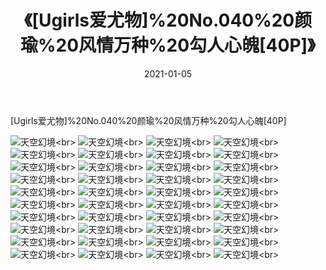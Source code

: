 ﻿---
layout: post
title: 《[Ugirls爱尤物]%20No.040%20颜瑜%20风情万种%20勾人心魄[40P]》
date: 2021-01-05
img: http://photo.orgx.cf/性感/2021/[Ugirls爱尤物]%20No.040%20颜瑜%20风情万种%20勾人心魄[40P]/000.jpg
tags: [美女,性感,泳衣]
---

[Ugirls爱尤物]%20No.040%20颜瑜%20风情万种%20勾人心魄[40P]



![天空幻境](http://photo.orgx.cf/性感/2021/[Ugirls爱尤物]%20No.040%20颜瑜%20风情万种%20勾人心魄[40P]/001.jpg''天空幻境'')<br>
![天空幻境](http://photo.orgx.cf/性感/2021/[Ugirls爱尤物]%20No.040%20颜瑜%20风情万种%20勾人心魄[40P]/002.jpg''天空幻境'')<br>
![天空幻境](http://photo.orgx.cf/性感/2021/[Ugirls爱尤物]%20No.040%20颜瑜%20风情万种%20勾人心魄[40P]/003.jpg''天空幻境'')<br>
![天空幻境](http://photo.orgx.cf/性感/2021/[Ugirls爱尤物]%20No.040%20颜瑜%20风情万种%20勾人心魄[40P]/004.jpg''天空幻境'')<br>
![天空幻境](http://photo.orgx.cf/性感/2021/[Ugirls爱尤物]%20No.040%20颜瑜%20风情万种%20勾人心魄[40P]/005.jpg''天空幻境'')<br>
![天空幻境](http://photo.orgx.cf/性感/2021/[Ugirls爱尤物]%20No.040%20颜瑜%20风情万种%20勾人心魄[40P]/006.jpg''天空幻境'')<br>
![天空幻境](http://photo.orgx.cf/性感/2021/[Ugirls爱尤物]%20No.040%20颜瑜%20风情万种%20勾人心魄[40P]/007.jpg''天空幻境'')<br>
![天空幻境](http://photo.orgx.cf/性感/2021/[Ugirls爱尤物]%20No.040%20颜瑜%20风情万种%20勾人心魄[40P]/008.jpg''天空幻境'')<br>
![天空幻境](http://photo.orgx.cf/性感/2021/[Ugirls爱尤物]%20No.040%20颜瑜%20风情万种%20勾人心魄[40P]/009.jpg''天空幻境'')<br>
![天空幻境](http://photo.orgx.cf/性感/2021/[Ugirls爱尤物]%20No.040%20颜瑜%20风情万种%20勾人心魄[40P]/010.jpg''天空幻境'')<br>
![天空幻境](http://photo.orgx.cf/性感/2021/[Ugirls爱尤物]%20No.040%20颜瑜%20风情万种%20勾人心魄[40P]/011.jpg''天空幻境'')<br>
![天空幻境](http://photo.orgx.cf/性感/2021/[Ugirls爱尤物]%20No.040%20颜瑜%20风情万种%20勾人心魄[40P]/012.jpg''天空幻境'')<br>
![天空幻境](http://photo.orgx.cf/性感/2021/[Ugirls爱尤物]%20No.040%20颜瑜%20风情万种%20勾人心魄[40P]/013.jpg''天空幻境'')<br>
![天空幻境](http://photo.orgx.cf/性感/2021/[Ugirls爱尤物]%20No.040%20颜瑜%20风情万种%20勾人心魄[40P]/014.jpg''天空幻境'')<br>
![天空幻境](http://photo.orgx.cf/性感/2021/[Ugirls爱尤物]%20No.040%20颜瑜%20风情万种%20勾人心魄[40P]/015.jpg''天空幻境'')<br>
![天空幻境](http://photo.orgx.cf/性感/2021/[Ugirls爱尤物]%20No.040%20颜瑜%20风情万种%20勾人心魄[40P]/016.jpg''天空幻境'')<br>
![天空幻境](http://photo.orgx.cf/性感/2021/[Ugirls爱尤物]%20No.040%20颜瑜%20风情万种%20勾人心魄[40P]/017.jpg''天空幻境'')<br>
![天空幻境](http://photo.orgx.cf/性感/2021/[Ugirls爱尤物]%20No.040%20颜瑜%20风情万种%20勾人心魄[40P]/018.jpg''天空幻境'')<br>
![天空幻境](http://photo.orgx.cf/性感/2021/[Ugirls爱尤物]%20No.040%20颜瑜%20风情万种%20勾人心魄[40P]/019.jpg''天空幻境'')<br>
![天空幻境](http://photo.orgx.cf/性感/2021/[Ugirls爱尤物]%20No.040%20颜瑜%20风情万种%20勾人心魄[40P]/020.jpg''天空幻境'')<br>
![天空幻境](http://photo.orgx.cf/性感/2021/[Ugirls爱尤物]%20No.040%20颜瑜%20风情万种%20勾人心魄[40P]/021.jpg''天空幻境'')<br>
![天空幻境](http://photo.orgx.cf/性感/2021/[Ugirls爱尤物]%20No.040%20颜瑜%20风情万种%20勾人心魄[40P]/022.jpg''天空幻境'')<br>
![天空幻境](http://photo.orgx.cf/性感/2021/[Ugirls爱尤物]%20No.040%20颜瑜%20风情万种%20勾人心魄[40P]/023.jpg''天空幻境'')<br>
![天空幻境](http://photo.orgx.cf/性感/2021/[Ugirls爱尤物]%20No.040%20颜瑜%20风情万种%20勾人心魄[40P]/024.jpg''天空幻境'')<br>
![天空幻境](http://photo.orgx.cf/性感/2021/[Ugirls爱尤物]%20No.040%20颜瑜%20风情万种%20勾人心魄[40P]/025.jpg''天空幻境'')<br>
![天空幻境](http://photo.orgx.cf/性感/2021/[Ugirls爱尤物]%20No.040%20颜瑜%20风情万种%20勾人心魄[40P]/026.jpg''天空幻境'')<br>
![天空幻境](http://photo.orgx.cf/性感/2021/[Ugirls爱尤物]%20No.040%20颜瑜%20风情万种%20勾人心魄[40P]/027.jpg''天空幻境'')<br>
![天空幻境](http://photo.orgx.cf/性感/2021/[Ugirls爱尤物]%20No.040%20颜瑜%20风情万种%20勾人心魄[40P]/028.jpg''天空幻境'')<br>
![天空幻境](http://photo.orgx.cf/性感/2021/[Ugirls爱尤物]%20No.040%20颜瑜%20风情万种%20勾人心魄[40P]/029.jpg''天空幻境'')<br>
![天空幻境](http://photo.orgx.cf/性感/2021/[Ugirls爱尤物]%20No.040%20颜瑜%20风情万种%20勾人心魄[40P]/030.jpg''天空幻境'')<br>
![天空幻境](http://photo.orgx.cf/性感/2021/[Ugirls爱尤物]%20No.040%20颜瑜%20风情万种%20勾人心魄[40P]/031.jpg''天空幻境'')<br>
![天空幻境](http://photo.orgx.cf/性感/2021/[Ugirls爱尤物]%20No.040%20颜瑜%20风情万种%20勾人心魄[40P]/032.jpg''天空幻境'')<br>
![天空幻境](http://photo.orgx.cf/性感/2021/[Ugirls爱尤物]%20No.040%20颜瑜%20风情万种%20勾人心魄[40P]/033.jpg''天空幻境'')<br>
![天空幻境](http://photo.orgx.cf/性感/2021/[Ugirls爱尤物]%20No.040%20颜瑜%20风情万种%20勾人心魄[40P]/034.jpg''天空幻境'')<br>
![天空幻境](http://photo.orgx.cf/性感/2021/[Ugirls爱尤物]%20No.040%20颜瑜%20风情万种%20勾人心魄[40P]/035.jpg''天空幻境'')<br>
![天空幻境](http://photo.orgx.cf/性感/2021/[Ugirls爱尤物]%20No.040%20颜瑜%20风情万种%20勾人心魄[40P]/036.jpg''天空幻境'')<br>
![天空幻境](http://photo.orgx.cf/性感/2021/[Ugirls爱尤物]%20No.040%20颜瑜%20风情万种%20勾人心魄[40P]/037.jpg''天空幻境'')<br>
![天空幻境](http://photo.orgx.cf/性感/2021/[Ugirls爱尤物]%20No.040%20颜瑜%20风情万种%20勾人心魄[40P]/038.jpg''天空幻境'')<br>
![天空幻境](http://photo.orgx.cf/性感/2021/[Ugirls爱尤物]%20No.040%20颜瑜%20风情万种%20勾人心魄[40P]/039.jpg''天空幻境'')<br>
![天空幻境](http://photo.orgx.cf/性感/2021/[Ugirls爱尤物]%20No.040%20颜瑜%20风情万种%20勾人心魄[40P]/040.jpg''天空幻境'')<br>